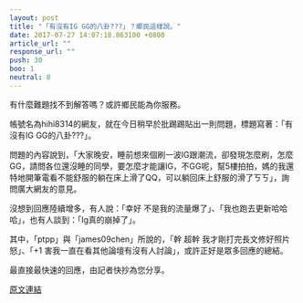 ```yaml
---
layout: post
title: "「有沒有IG GG的八卦???」？鄉民這樣說。"
date: 2017-07-27 14:07:18.863100 +0800
article_url: ""
response_url: ""
push: 30
boo: 1
neutral: 8
---
```


有什麼難題找不到解答嗎？或許鄉民能為你服務。

帳號名為hihi8314的網友，就在今日稍早於批踢踢貼出一則問題，標題寫著：「有沒有IG GG的八卦???」。

問題的內容說到，「大家晚安，睡前想來個刷一波IG跟潮流，卻發現怎麼刷，怎麼GG，請問各位還沒睡的同學，要怎麼才能讓IG，不GG呢，幫5樓拍拍，媽的我還特地開筆電看不能舒服的躺在床上滑了QQ，可以躺回床上舒服的滑了ㄎㄎ」，詢問廣大網友的意見。

沒想到回應陸續增多，有人說：「幸好 不是我的流量爆了」、「我也跑去更新哈哈哈」，也有人談到：「Ig真的崩掉了」。

其中，「ptpp」與「james09chen」所說的，「幹 超幹 我才剛打完長文修好照片 怒」、「+1 害我一直在看其他論壇有沒有人討論」，或許正好是眾多回應的總結。

最直接最快速的回應，由記者快抄為您分享。

<a href = "https://www.ptt.cc/bbs/Gossiping/M.1501091141.A.A58.html">原文連結</a>


